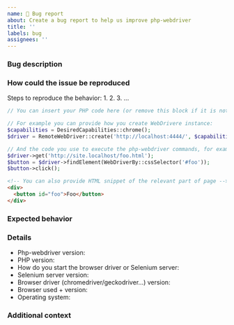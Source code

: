 ```yaml
---
name: 🐛 Bug report
about: Create a bug report to help us improve php-webdriver
title: ''
labels: bug
assignees: ''
---
```


<!--
For questions, ask in Discussions: https://github.com/php-webdriver/php-webdriver/discussions

If reporting a bug, please FILL THE TEMPLATE COMPLETELY, otherwise the community and maintainers
cannot provide a prompt feedback and help solving the issue.
-->

### Bug description
<!-- A clear description of what the bug is. -->

### How could the issue be reproduced

Steps to reproduce the behavior:
1. 
2. 
3. ...

<!-- Please fill everything relevant - the exact code you use, how you initialize the WebDriver, HTML snippet or URL of the page where you encounter the issue etc. -->

```php
// You can insert your PHP code here (or remove this block if it is not relevant for the issue).

// For example you can provide how you create WebDrivere instance:
$capabilities = DesiredCapabilities::chrome();
$driver = RemoteWebDriver::create('http://localhost:4444/', $capabilities);

// And the code you use to execute the php-webdriver commands, for example:
$driver->get('http://site.localhost/foo.html');
$button = $driver->findElement(WebDriverBy::cssSelector('#foo'));
$button->click();
```

```html
<!-- You can also provide HTML snippet of the relevant part of page -->
<div>
  <button id="foo">Foo</button>
</div>
```

### Expected behavior
<!-- A clear and concise description of what you expected to happen. -->

### Details
<!-- Please fill relevant following items: -->

* Php-webdriver version: <!-- You can run `composer show php-webdriver/webdriver` to find the version -->
* PHP version:  <!-- You can run `php -v` to find the version -->
* How do you start the browser driver or Selenium server:
  <!-- For example Selenium server, chromedriver command, Laravel Dusk, Docker, SauceLabs etc. -->
  <!-- If relevant, provide the complete command you use to start the browser driver or Selenium server -->
* Selenium server version: <!-- Relevant only if you use Selenium server -->
* Browser driver (chromedriver/geckodriver...) version: <!-- Run `chromedriver --version` or `geckodriver --version` -->
* Browser used + version:
* Operating system:

### Additional context
<!-- Add any other context about the problem here. -->
